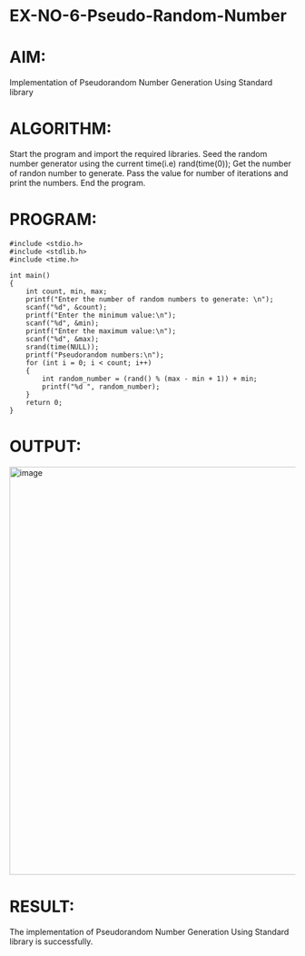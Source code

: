 # EX-NO-6-Pseudo-Random-Number

# AIM: 
Implementation of Pseudorandom Number Generation Using Standard library

# ALGORITHM:
Start the program and import the required libraries.
Seed the random number generator using the current time(i.e) rand(time(0));
Get the number of randon number to generate.
Pass the value for number of iterations and print the numbers.
End the program.

# PROGRAM:
~~~
#include <stdio.h>
#include <stdlib.h>
#include <time.h>

int main() 
{
    int count, min, max;
    printf("Enter the number of random numbers to generate: \n");
    scanf("%d", &count);
    printf("Enter the minimum value:\n");
    scanf("%d", &min);
    printf("Enter the maximum value:\n");
    scanf("%d", &max);
    srand(time(NULL));
    printf("Pseudorandom numbers:\n");   
    for (int i = 0; i < count; i++) 
    {
        int random_number = (rand() % (max - min + 1)) + min;
        printf("%d ", random_number);
    }
    return 0;
}
~~~
# OUTPUT:
<img width="1516" height="719" alt="image" src="https://github.com/user-attachments/assets/5dfe9bf8-1a08-4709-867d-5f921a032733" />

# RESULT:
The implementation of Pseudorandom Number Generation Using Standard library is successfully.

